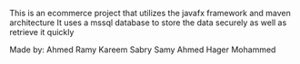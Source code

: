 This is an ecommerce project that utilizes the javafx framework and maven architecture
It uses a mssql database to store the data securely as well as retrieve it quickly

Made by:
Ahmed Ramy
Kareem Sabry
Samy Ahmed
Hager Mohammed